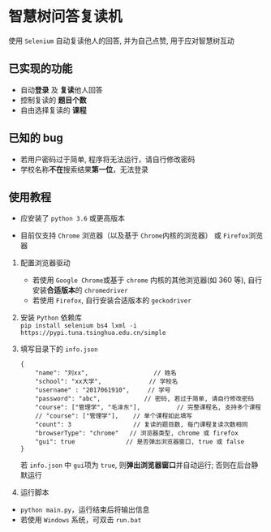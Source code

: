 # 智慧树问答复读机

使用 ```Selenium``` 自动复读他人的回答, 并为自己点赞, 用于应对智慧树互动

## 已实现的功能
- 自动**登录** 及 **复读**他人回答
- 控制复读的 **题目个数**
- 自由选择复读的 **课程**

## 已知的 bug
- 若用户密码过于简单, 程序将无法运行，请自行修改密码
- 学校名称**不在**搜索结果**第一位**，无法登录

## 使用教程
- 应安装了 ```python 3.6``` 或更高版本

- 目前仅支持 ```Chrome``` 浏览器（以及基于 ```Chrome```内核的浏览器） 或 ```Firefox```浏览器

1. 配置浏览器驱动   
   - 若使用 ```Google Chrome```或基于 ```chrome``` 内核的其他浏览器(如 360 等), 自行安装**合适版本**的 ```chromedriver```    
   - 若使用 ```Firefox```, 自行安装合适版本的 ```geckodriver```
   
2. 安装 ```Python``` 依赖库  
  ```pip install selenium bs4 lxml -i https://pypi.tuna.tsinghua.edu.cn/simple```
  
3. 填写目录下的 ```info.json```
    ```
    {
        "name": "刘xx",                  // 姓名
        "school": "xx大学",             // 学校名
        "username" : "2017061910",     // 学号
        "password": "abc",            // 密码, 若过于简单, 请自行修改密码
        "course": ["管理学", "毛泽东"],          // 完整课程名, 支持多个课程
        // "course": ["管理学"],    // 单个课程如此填写
        "count": 3                 // 复读的题目数, 每门课程复读次数相同
        "browserType": "chrome"   // 浏览器类型, chrome 或 firefox
        "gui": true              // 是否弹出浏览器窗口, true 或 false
    }
    ```
    若 ```info.json``` 中 ```gui```项为 ```true```, 则**弹出浏览器窗口**并自动运行; 否则在后台静默运行  

4. 运行脚本  
  - ```python main.py```，运行结束后将输出信息
  - 若使用 ```Windows``` 系统，可双击 ```run.bat```
